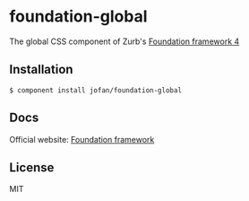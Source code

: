 
# foundation-global

  The global CSS component of Zurb's [Foundation framework 4](http://foundation.zurb.com/)

## Installation

    $ component install jofan/foundation-global

## Docs
  Official website: [Foundation framework](http://foundation.zurb.com/)

## License

  MIT
